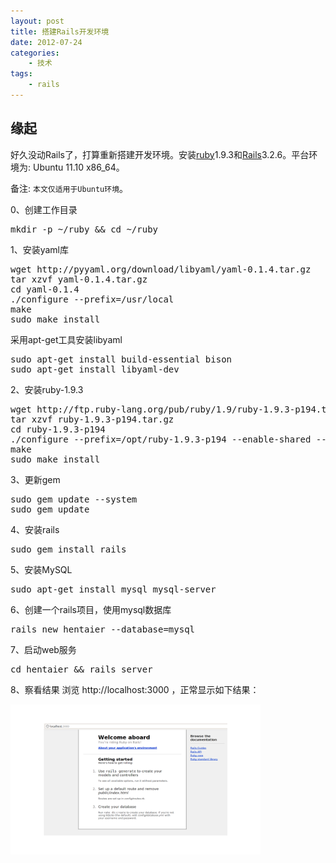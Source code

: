 ```yaml
--- 
layout: post
title: 搭建Rails开发环境
date: 2012-07-24
categories:
    - 技术
tags:
    - rails
---
```

## 缘起

好久没动Rails了，打算重新搭建开发环境。安装[ruby](http://www.ruby-lang.org/en)1.9.3和[Rails](http://rubyonrails.org)3.2.6。平台环境为: Ubuntu 11.10 x86_64。

备注: `本文仅适用于Ubuntu环境`。

0、创建工作目录
<pre class="prettyprint linenums">
mkdir -p ~/ruby && cd ~/ruby
</pre>

1、安装yaml库
<pre class="prettyprint linenums">
wget http://pyyaml.org/download/libyaml/yaml-0.1.4.tar.gz
tar xzvf yaml-0.1.4.tar.gz
cd yaml-0.1.4
./configure --prefix=/usr/local
make
sudo make install
</pre>

采用apt-get工具安装libyaml
<pre class="prettyprint linenums">
sudo apt-get install build-essential bison
sudo apt-get install libyaml-dev
</pre>

2、安装ruby-1.9.3
<pre class="prettyprint linenums">
wget http://ftp.ruby-lang.org/pub/ruby/1.9/ruby-1.9.3-p194.tar.gz
tar xzvf ruby-1.9.3-p194.tar.gz
cd ruby-1.9.3-p194
./configure --prefix=/opt/ruby-1.9.3-p194 --enable-shared --disable-install-doc --with-opt-dir=/usr/local/lib
make
sudo make install
</pre>

3、更新gem 
<pre class="prettyprint linenums">
sudo gem update --system
sudo gem update
</pre>

4、安装rails
<pre class="prettyprint linenums">
sudo gem install rails
</pre>

5、安装MySQL
<pre class="prettyprint linenums">
sudo apt-get install mysql mysql-server 
</pre>

6、创建一个rails项目，使用mysql数据库
<pre class="prettyprint linenums">
rails new hentaier --database=mysql
</pre>

7、启动web服务
<pre class="prettyprint linenums">
cd hentaier && rails server
</pre>

8、察看结果
 浏览 http://localhost:3000 ，正常显示如下结果：
<section id="lightboxthumbs">
<a href="/images/article/rails-hw.png" rel="lightbox" title="Rails"><img src="/images/article/rails-hw.png" alt="运行结果" class="frameit" width="400px" height="240px"></a>
</section>


